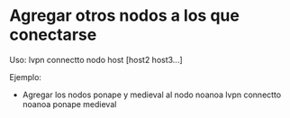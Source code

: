 # Agregar otros nodos a los que conectarse

Uso:
lvpn connectto nodo host [host2 host3...]

Ejemplo:

* Agregar los nodos ponape y medieval al nodo noanoa
  lvpn connectto noanoa ponape medieval
